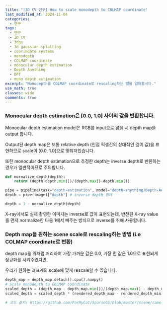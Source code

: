 ```yaml
---
title: "[3D CV 연구] How to scale monodepth to COLMAP coordinate"
last_modified_at: 2024-11-04
categories:
  - 연구
tags:
  - 연구
  - 3D CV
  - 3dgs
  - 3d gaussian splatting
  - coorindate systems
  - monodepth
  - COLMAP coordinate
  - monocular depth estimation
  - Depth Anything
  - DPT
  - mono depth estimation
excerpt: "Monodepth를 COLMAP coordinate로 rescaling하는 법을 알아봅시다."
use_math: true
classes: wide
comments: true
---
```


### Monocular depth estimation은 [0.0, 1.0] 사이의 값을 반환합니다.

Monocular depth estimation model은 RGB를 input으로 넣을 시 depth map을 output 합니다.

Output된 depth map은 보통 relative depth (인접 픽셀간의 상대적인 깊이 값)을 표현하므로 scale이 [0.0, 1.0]으로 맞춰져있습니다.

또한 monocular depth estimation으로 추정한 depth는 inverse depth로 반환하는 경우가 일반적이므로 주의합니다. 

```python
def normalize_depth(depth):
    return (depth-depth.min())/(depth.max()-depth.min())

pipe = pipeline(task="depth-estimation", model="depth-anything/Depth-Anything-V2-Small-hf", device='cuda')
depth = pipe(image)["depth"] # inverse depth 형태

depth = 1 - normalize_depth(depth)
```

X-ray에서도 실제 촬영한 이미지는 inverse로 값이 표현되는데, 반전된 X-ray value를 먼저 normalize한 다음 1에서 빼주는 방식으로 inverse를 취해 사용합니다.

### Depth map을 원하는 scene scale로 rescaling하는 방법 (i.e COLMAP coordinate로 변환)

depth map을 위처럼 처리하여 가장 가까운 값은 0.0, 가장 먼 값은 1.0으로 표현되게 정규화를 시켜주었다면,

우리가 원하는 좌표계의 scale에 맞게 rescale할 수 있습니다.

```python
depth_map = depth_map.detach().cpu().numpy()
# Scale monodepth to COLMAP coordinate
scaled_depth = (depth_map - depth_map.min())/(depth_map.max() - depth_map.min())
scaled_depth = scaled_depth * (rendered_depth_max - rendered_depth_min) + rendered_depth_min

# 코드 출처: https://github.com/ForMyCat/SparseGS/blob/master/scene/cameras.py#L106C1-L109C105
```



